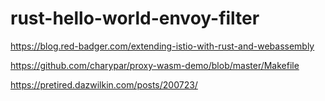 # rust-hello-world-envoy-filter

https://blog.red-badger.com/extending-istio-with-rust-and-webassembly

https://github.com/charypar/proxy-wasm-demo/blob/master/Makefile

https://pretired.dazwilkin.com/posts/200723/